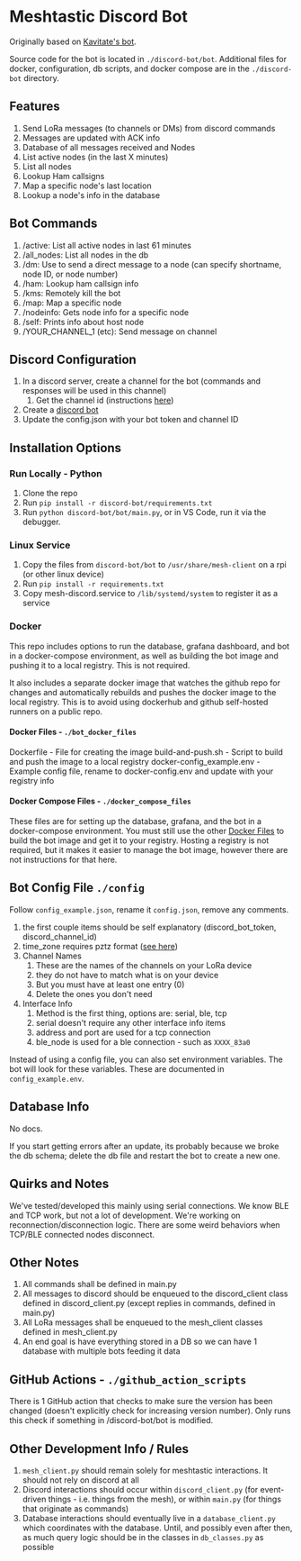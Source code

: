 # Meshtastic Discord Bot

Originally based on [Kavitate's bot](https://github.com/Kavitate/Meshtastic-Discord-Bot).

Source code for the bot is located in `./discord-bot/bot`. Additional files for docker, configuration, db scripts, and docker compose are in the `./discord-bot` directory.

## Features

1. Send LoRa messages (to channels or DMs) from discord commands
2. Messages are updated with ACK info
3. Database of all messages received and Nodes
4. List active nodes (in the last X minutes)
5. List all nodes
6. Lookup Ham callsigns
7. Map a specific node's last location
8. Lookup a node's info in the database

## Bot Commands

1. /active: List all active nodes in last 61 minutes
2. /all_nodes: List all nodes in the db
3. /dm: Use to send a direct message to a node (can specify shortname, node ID, or node number)
4. /ham: Lookup ham callsign info
5. /kms: Remotely kill the bot
6. /map: Map a specific node
7. /nodeinfo: Gets node info for a specific node
8. /self: Prints info about host node
9. /YOUR_CHANNEL_1 (etc): Send message on channel

## Discord Configuration

1. In a discord server, create a channel for the bot (commands and responses will be used in this channel)
    1. Get the channel id (instructions [here](https://support.discord.com/hc/en-us/articles/206346498-Where-can-I-find-my-User-Server-Message-ID))
2. Create a [discord bot](https://discordpy.readthedocs.io/en/stable/discord.html)
3. Update the config.json with your bot token and channel ID

## Installation Options

### Run Locally - Python

1. Clone the repo
2. Run `pip install -r discord-bot/requirements.txt`
3. Run `python discord-bot/bot/main.py`, or in VS Code, run it via the debugger.

### Linux Service

1. Copy the files from `discord-bot/bot` to `/usr/share/mesh-client` on a rpi (or other linux device)
2. Run `pip install -r requirements.txt`
3. Copy mesh-discord.service to `/lib/systemd/system` to register it as a service

### Docker

This repo includes options to run the database, grafana dashboard, and bot in a docker-compose environment, as well as building the bot image and pushing it to a local registry. This is not required.

It also includes a separate docker image that watches the github repo for changes and automatically rebuilds and pushes the docker image to the local registry. This is to avoid using dockerhub and github self-hosted runners on a public repo.

#### Docker Files - `./bot_docker_files`

Dockerfile - File for creating the image
build-and-push.sh - Script to build and push the image to a local registry
docker-config_example.env - Example config file, rename to docker-config.env and update with your registry info

#### Docker Compose Files - `./docker_compose_files`

These files are for setting up the database, grafana, and the bot in a docker-compose environment. You must still use the other [Docker Files](#docker-files) to build the bot image and get it to your registry. Hosting a registry is not required, but it makes it easier to manage the bot image, however there are not instructions for that here.

## Bot Config File `./config`

Follow `config_example.json`, rename it `config.json`, remove any comments.

1. the first couple items should be self explanatory (discord_bot_token, discord_channel_id)
2. time_zone requires pztz format ([see here](https://gist.github.com/heyalexej/8bf688fd67d7199be4a1682b3eec7568))
3. Channel Names
    1. These are the names of the channels on your LoRa device
    2. they do not have to match what is on your device
    3. But you must have at least one entry (0)
    4. Delete the ones you don't need
4. Interface Info
    1. Method is the first thing, options are: serial, ble, tcp
    2. serial doesn't require any other interface info items
    3. address and port are used for a tcp connection
    4. ble_node is used for a ble connection - such as `XXXX_83a0`

Instead of using a config file, you can also set environment variables. The bot will look for these variables. These are documented in `config_example.env`.

## Database Info

No docs.

If you start getting errors after an update, its probably because we broke the db schema; delete the db file and restart the bot to create a new one.

## Quirks and Notes

We've tested/developed this mainly using serial connections. We know BLE and TCP work, but not a lot of development. We're working on reconnection/disconnection logic. There are some weird behaviors when TCP/BLE connected nodes disconnect.

## Other Notes

1. All commands shall be defined in main.py
2. All messages to discord should be enqueued to the discord_client class defined in discord_client.py (except replies in commands, defined in main.py)
3. All LoRa messages shall be enqueued to the mesh_client classes defined in mesh_client.py
4. An end goal is have everything stored in a DB so we can have 1 database with multiple bots feeding it data

## GitHub Actions - `./github_action_scripts`

There is 1 GitHub action that checks to make sure the version has been changed (doesn't explicitly check for increasing version number). Only runs this check if something in /discord-bot/bot is modified.

## Other Development Info / Rules

1. `mesh_client.py` should remain solely for meshtastic interactions. It should not rely on discord at all
2. Discord interactions should occur within `discord_client.py` (for event-driven things - i.e. things from the mesh), or within `main.py` (for things that originate as commands)
3. Database interactions should eventually live in a `database_client.py` which coordinates with the database. Until, and possibly even after then, as much query logic should be in the classes in `db_classes.py` as possible